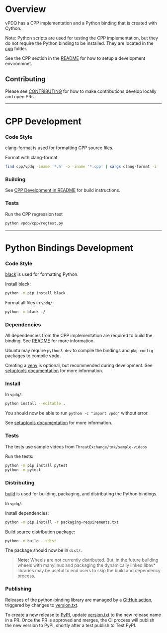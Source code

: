 # Overview

vPDQ has a CPP implementation and a Python binding that is created with Cython.

Note: Python scripts are used for testing the CPP implementation, but they do not require the Python binding to be installed. They are located in the [cpp](./cpp) folder.

See the CPP section in the [README](./README.md#cpp-implementation) for how to setup a development environmnet.

## Contributing
Please see [CONTRIBUTING](../CONTRIBUTING.md) for how to make contributions develop locally and open PRs

---

# CPP Development

### Code Style

clang-format is used for formatting CPP source files.

Format with clang-format:
```sh
find cpp/vpdq -iname '*.h' -o -iname '*.cpp' | xargs clang-format -i
```

### Building

See [CPP Development in README](./README.md#building) for build instructions.

### Tests

Run the CPP regression test
```sh
python vpdq/cpp/regtest.py
```

---

# Python Bindings Development

### Code Style

[black](https://pypi.org/project/black/) is used for formatting Python.

Install black:
```sh
python -m pip install black
```

Format all files in `vpdq/`:

```sh
python -m black ./
```

### Dependencies

All dependencies from the CPP implementation are required to build the binding. See [README](./README.md#cpp-implementation) for more information.

Ubuntu may require `python3-dev` to compile the bindings and `pkg-config` packages to compile vpdq.

Creating a [venv](https://docs.python.org/3/library/venv.html) is optional, but recommended during development. See [setuptools documentation](https://setuptools.pypa.io/en/latest/userguide/development_mode.html) for more information.


### Install

In `vpdq/`:
```sh
python install --editable .
```

You should now be able to run `python -c "import vpdq"` without error.

See [setuptools documentation](https://setuptools.pypa.io/en/latest/userguide/development_mode.html) for more information.

### Tests

The tests use sample videos from `ThreatExchange/tmk/sample-videos`

Run the tests:
```sh
python -m pip install pytest
python -m pytest
```

### Distributing

[build](https://github.com/pypa/build) is used for building, packaging, and distributing the Python bindings.

In `vpdq/`:

Install dependencies:
```sh
python -m pip install -r packaging-requirements.txt
```

Build source distribution package:
```sh
python -m build --sdist 
```

The package should now be in `dist/`.

> **Note:** Wheels are not currently distributed. But, in the future building wheels with manylinux and packaging the dynamically
> linked libav* libraries may be useful to end users to skip the build and dependency process. 

### Publishing

Releases of the python-binding library are managed by a [GitHub action](../.github/workflows/vpdq-release.yaml), triggered by changes to [version.txt](./version.txt).

To create a new release to [PyPI](https://pypi.org/project/vpdq/), update [version.txt](./version.txt) to the new release name in a PR. Once the PR is approved and merges, the CI process will publish the new version to PyPI, shortly after a test publish to Test PyPI.